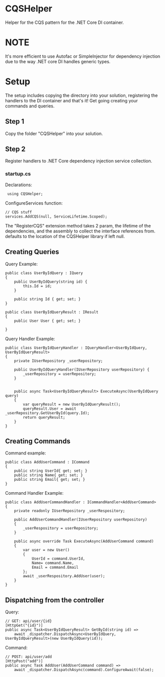 # CQSHelper

Helper for the CQS pattern for the .NET Core DI container. 

# NOTE
It's more efficient to use Autofac or SimpleInjector for dependency injection due to the way .NET core DI handles generic types.

# Setup
The setup includes copying the directory into your solution, registering the handlers to the DI container and that's it! Get going creating your commands and queries.
## Step 1
Copy the folder "CQSHelper" into your solution. 

## Step 2
Register handlers to .NET Core dependency injection service collection.
### startup.cs
Declarations:
   

     using CQSHelper;
ConfigureServices function:

  

    // CQS stuff
    services.AddCQS(null, ServiceLifetime.Scoped);

The "RegisterCQS" extension method takes 2 param, the lifetime of the dependencies, and the assembly to collect the interface references from. defaults to the location of the CQSHelper library if left null. 

## Creating Queries
Query Example:

    public class UserByIdQuery : IQuery
    {
        public UserByIdQuery(string id) {
            this.Id = id;
        }

        public string Id { get; set; }
    }

    public class UserByIdQueryResult : IResult
    {
        public User User { get; set; }

    }

Query Handler Example:

    public class UserByIdQueryHandler : IQueryHandler<UserByIdQuery, UserByIdQueryResult>
    {
        private IUserRepository _userRepository;

        public UserByIdQueryHandler(IUserRepository userRepository) {
            _userRepository = userRepository;
        }


        public async Task<UserByIdQueryResult> ExecuteAsync(UserByIdQuery query)
        {
            var queryResult = new UserByIdQueryResult();
            queryResult.User = await _userRepository.GetUserById(query.Id);
            return queryResult;
        }
    }

## Creating Commands
Command example:

    public class AddUserCommand : ICommand
    {
        public string UserId{ get; set; }
        public string Name{ get; set; }
        public string Email{ get; set; }        
    }

Command Handler Example:

    public class AddUserCommandHandler : ICommandHandler<AddUserCommand>
    {
        private readonly IUserRepository _userRespository;

        public AddUserCommandHandler(IUserRepository userRepository)
        {
            _userRespository = userRepository;
        }

        public async override Task ExecuteAsync(AddUserCommand command)
        {
            var user = new User()
            {
                UserId = command.UserId,
                Name= command.Name,
                Email = command.Email
            };
            await _userRespository.AddUser(user);
        }
    }

## Dispatching from the controller
Query: 

    // GET: api/user/{id}
    [HttpGet("{id}")]
    public async Task<UserByIdQueryResult> GetById(string id) =>
        await _dispatcher.DispatchAsync<UserByIdQuery, UserByIdQueryResult>(new UserByIdQuery(id));

Command: 

    // POST: api/user/add
    [HttpPost("add")]
    public async Task AddUser(AddUserCommand command) =>
        await _dispatcher.DispatchAsync(command).ConfigureAwait(false);
